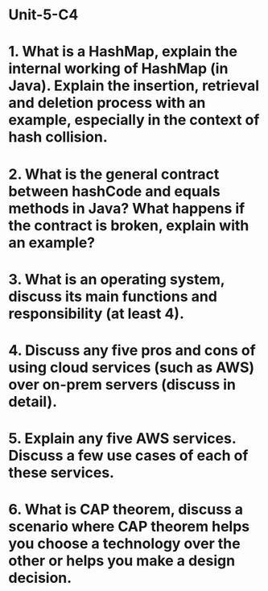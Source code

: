 # Unit-5-C4

# 1. What is a HashMap, explain the internal working of HashMap (in Java). Explain the insertion, retrieval and deletion process with an example, especially in the context of hash collision.
# 2. What is the general contract between hashCode and equals methods in Java? What happens if the contract is broken, explain with an example?
# 3. What is an operating system, discuss its main functions and responsibility (at least 4).
# 4. Discuss any five pros and cons of using cloud services (such as AWS) over on-prem servers (discuss in detail).
# 5. Explain any five AWS services. Discuss a few use cases of each of these services.
# 6. What is CAP theorem, discuss a scenario where CAP theorem helps you choose a technology over the other or helps you make a design decision.
